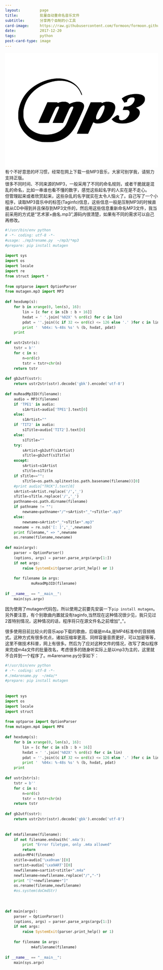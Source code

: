 ```yaml
---
layout:         page
title:          批量自动重命名音乐文件
subtitle:       分享两个自制的小工具
card-image:     https://raw.githubusercontent.com/formoon/formoon.github.io/master/attachments/201712/mp3.jpeg
date:           2017-12-20
tags:           python
post-card-type: image
---
```

![](https://raw.githubusercontent.com/formoon/formoon.github.io/master/attachments/201712/mp3.jpeg)
有个不好意思的坏习惯，经常在网上下载一些MP3音乐，大家可别学我，请努力支持正版。  
很多不同时间、不同来源的MP3，一般采用了不同的命名规则，或者干脆就是混乱的命名，比如一串谁也看不懂的数字，感觉这些起名字的人实在是不走心。  
但管理起来或者欣赏起来，这些杂乱的名字就实在太令人恼火了。自己写了一个小程序，读取MP3音乐中的标签(Taginfo)信息，这些信息一般是压制MP3的时候直接从CD中得到并且保存到MP3文件的，然后用这些信息重新命名MP3文件，我当前采用的方式是“艺术家+曲名.mp3”,源码内很清楚，如果有不同的需求可以自己再修改。  
```python
#!/usr/bin/env python
# -*- coding: utf-8 -*-
#usage: ./mp3rename.py  ~/mp3/*mp3
#prepare: pip install mutagen

import sys
import os
import locale
import re
from struct import *

from optparse import OptionParser
from mutagen.mp3 import MP3

def hexdump(s):
    for b in xrange(0, len(s), 16):
        lin = [c for c in s[b : b + 16]]
        hxdat = ' '.join('%02X' % ord(c) for c in lin)
        pdat = ''.join((c if 32 <= ord(c) <= 126 else '.' )for c in lin)
        print '  %04x: %-48s %s' % (b, hxdat, pdat)
    print

def ustr2str(s):
	tstr = b''
	for c in s:
		n=ord(c)
		tstr = tstr+chr(n)
	return tstr
			
def gb2utf(sstr):
	return ustr2str(sstr).decode('gbk').encode('utf-8')

def muReadMp3ID(filename):
    audio = MP3(filename)
    if 'TPE1' in audio:
        s1Artist=audio['TPE1'].text[0]
    else:
        s1Artist=""
    if 'TIT2' in audio: 
        s1Title=audio['TIT2'].text[0]
    else:
        s1Title=""
    try:
    	sArtist=gb2utf(s1Artist)
    	sTitle=gb2utf(s1Title)
    except:
    	sArtist=s1Artist
    	sTitle=s1Title
    if sTitle=="":
        sTitle=os.path.splitext(os.path.basename(filename))[0]
    #print audio["TRCK"].text[0]
    sArtist=sArtist.replace('/','_')
    sTitle=sTitle.replace('/','_')
    pathname=os.path.dirname(filename)
    if pathname != "":
        newname=pathname+"/"+sArtist+"_"+sTitle+".mp3"
    else:
        newname=sArtist+"_"+sTitle+".mp3"
    newname = re.sub('[: ]','_',newname)
    print filename," => ",newname
    os.rename(filename,newname)
    
def main(argv):
    parser = OptionParser()
    (options, args) = parser.parse_args(argv[1:])
    if not args:
        raise SystemExit(parser.print_help() or 1)

    for filename in args:
			muReadMp3ID(filename)	

if __name__ == "__main__":
    main(sys.argv)
```
因为使用了mutagen代码包，所以使用之前要先安装一下`pip install mutagen`。另外要注意，有个别歌曲内置就没有taginfo,当然现在这种情况很少见，我只见过2首特别情况，这种情况的话，程序将只在源文件名之前增加"_"。  

很多使用目前比较火的音乐app下载的歌曲，后缀是m4a,是MP4标准中的音频格式。这种方式有很多优点，诸如压缩率更高、同样容量音质更好，可以加密等等，这里不做技术科普，网上有很多。然后为了应对这种文件的情况，改写了类似程序来完成m4a文件的批量改名，考虑很多的随身听实际上是以mp3为主的，这里就不合并到一个程序了。m4arename.py分享如下：  
```python
#!/usr/bin/env python
# -*- coding: utf-8 -*-
#./m4arename.py  ~/m4a/*
#prepare: pip install mutagen


import sys
import os
import locale
import struct

from optparse import OptionParser
from mutagen.mp4 import MP4

def hexdump(s):
    for b in xrange(0, len(s), 16):
        lin = [c for c in s[b : b + 16]]
        hxdat = ' '.join('%02X' % ord(c) for c in lin)
        pdat = ''.join((c if 32 <= ord(c) <= 126 else '.' )for c in lin)
        print '  %04x: %-48s %s' % (b, hxdat, pdat)
    print

def ustr2str(s):
	tstr = b''
	for c in s:
		n=ord(c)
		tstr = tstr+chr(n)
	return tstr
			
def gb2utf(sstr):
	return ustr2str(sstr).decode('gbk').encode('utf-8')


def m4afilename(filename):
	if not filename.endswith('.m4a'):
		print "Error filetype, only .m4a allowed"
		return
	audio=MP4(filename)
	stitle=audio['\xa9nam'][0]
	sartist=audio['\xa9ART'][0]
	newfilename=sartist+stitle+".m4a"
	newfilename=newfilename.replace("/","-")
	print "["+newfilename+"]"	
	os.rename(filename,newfilename)
	#os.system(doCmdStr)
	

    
def main(argv):
    parser = OptionParser()
    (options, args) = parser.parse_args(argv[1:])
    if not args:
        raise SystemExit(parser.print_help() or 1)

    for filename in args:
			m4afilename(filename)	

if __name__ == "__main__":
    main(sys.argv)
```
